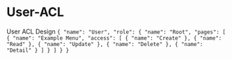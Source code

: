 # User-ACL
User ACL Design
`{
    "name": "User",
    "role": {
        "name": "Root",
        "pages": [
            {
                "name": "Example Menu",
                "access": [
                    {
                        "name": "Create"
                    },
                    {
                        "name": "Read"
                    },
                    {
                        "name": "Update"
                    },
                    {
                        "name": "Delete"
                    },
                    {
                        "name": "Detail"
                    }
                ]
            }
        ]
    }
}`

